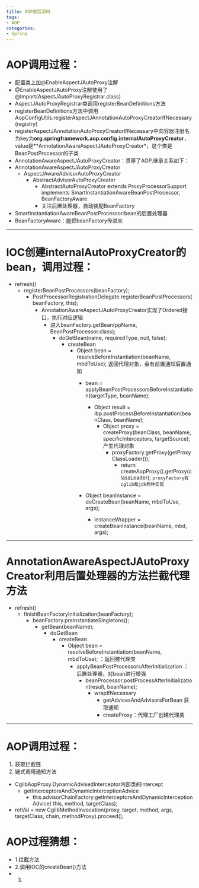 ```yaml
---
title: AOP底层源码
tags: 
- AOP
categories:
- Spring
---
```



# AOP调用过程：
* 配置类上加@EnableAspectJAutoProxy注解
* @EnableAspectJAutoProxy注解使用了@Import(AspectJAutoProxyRegistrar.class)
* AspectJAutoProxyRegistrar类调用registerBeanDefinitions方法
* registerBeanDefinitions方法中调用AopConfigUtils.registerAspectJAnnotationAutoProxyCreatorIfNecessary(registry) 
* registerAspectJAnnotationAutoProxyCreatorIfNecessary中向容器注册名为key为**org.springframework.aop.config.internalAutoProxyCreator**，value是**AnnotationAwareAspectJAutoProxyCreator*，这个类是BeanPostProcessor的子类
* AnnotationAwareAspectJAutoProxyCreator：贯穿了AOP,继承关系如下：
* AnnotationAwareAspectJAutoProxyCreator
	* AspectJAwareAdvisorAutoProxyCreator
		* AbstractAdvisorAutoProxyCreator
			* AbstractAutoProxyCreator  extends ProxyProcessorSupport implements SmartInstantiationAwareBeanPostProcessor, BeanFactoryAware
			* 关注后置处理器，自动装配BeanFactory
* SmartInstantiationAwareBeanPostProcessor:bean的后置处理器
* BeanFactoryAware：能把beanFactory传进来

***
# IOC创建internalAutoProxyCreator的bean，调用过程：
* refresh()
	* registerBeanPostProcessors(beanFactory);
		* PostProcessorRegistrationDelegate.registerBeanPostProcessors(beanFactory, this);
			* AnnotationAwareAspectJAutoProxyCreator实现了Ordered接口，执行对应逻辑
				*  进入beanFactory.getBean(ppName, BeanPostProcessor.class);
					*  doGetBean(name, requiredType, null, false);
						* createBean
							* Object bean = resolveBeforeInstantiation(beanName, mbdToUse);  返回代理对象，会有前置通知后置通知
								* bean = applyBeanPostProcessorsBeforeInstantiation(targetType, beanName);
									* 	Object result = ibp.postProcessBeforeInstantiation(beanClass, beanName); 
										* Object proxy = createProxy(beanClass, beanName, specificInterceptors, targetSource); 产生代理对象
											*  proxyFactory.getProxy(getProxyClassLoader()); 
												* return createAopProxy().getProxy(classLoader);   `proxyFactory有cglib和jdk两种实现`
							
								* Object beanInstance = doCreateBean(beanName, mbdToUse, args);
									* 	instanceWrapper = createBeanInstance(beanName, mbd, args);

***
# AnnotationAwareAspectJAutoProxyCreator利用后置处理器的方法拦截代理方法
* refresh()
	* finishBeanFactoryInitialization(beanFactory);
		* beanFactory.preInstantiateSingletons();
			* 	getBean(beanName);
				* doGetBean
					* createBean
						* Object bean = resolveBeforeInstantiation(beanName, mbdToUse); ：返回被代理类
							* applyBeanPostProcessorsAfterInitialization  ：后置处理器，对bean进行增强
								* beanProcessor.postProcessAfterInitialization(result, beanName);
									* wrapIfNecessary
										* getAdvicesAndAdvisorsForBean 获取通知
										* createProxy：代理工厂创建代理类
***
# AOP调用过程：
1. 获取拦截链
2. 链式调用通知方法
* CglibAopProxy.DynamicAdvisedInterceptor内部类的intercept
	* getInterceptorsAndDynamicInterceptionAdvice
		*  this.advisorChainFactory.getInterceptorsAndDynamicInterceptionAdvice(
					this, method, targetClass);
* retVal = new CglibMethodInvocation(proxy, target, method, args, targetClass, chain, methodProxy).proceed();


# AOP过程猜想：
* 1.拦截方法
* 2.调用IOC的createBean()方法
* 3.